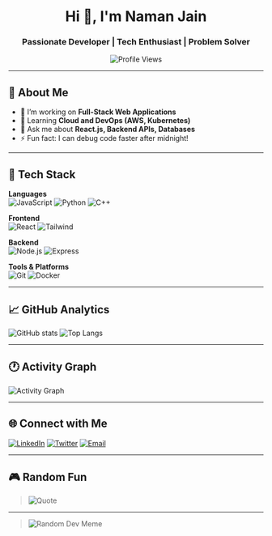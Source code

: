 <!--## Hi there 👋
-->


<!-- Profile Banner 
![Banner](https://your-banner-image-link-here.com/banner.png)
-->
<h1 align="center">Hi 👋, I'm Naman Jain</h1>
<h3 align="center">Passionate Developer | Tech Enthusiast | Problem Solver</h3>

<!-- Profile Views Counter -->
<p align="center">
  <img src="https://komarev.com/ghpvc/?username=your-username&color=green&style=flat-square" alt="Profile Views" />
</p>

---

## 🔭 About Me
- 🔭 I’m working on **Full-Stack Web Applications**  
- 🌱 Learning **Cloud and DevOps (AWS, Kubernetes)**  
- 💬 Ask me about **React.js, Backend APIs, Databases**  
- ⚡ Fun fact: I can debug code faster after midnight!

---

## 🧠 Tech Stack
**Languages**  
![JavaScript](https://img.shields.io/badge/-JavaScript-F7DF1E?style=flat-square&logo=javascript&logoColor=000) ![Python](https://img.shields.io/badge/-Python-3776AB?style=flat-square&logo=python&logoColor=fff) ![C++](https://img.shields.io/badge/-C++-00599C?style=flat-square&logo=c%2b%2b&logoColor=fff)

**Frontend**  
![React](https://img.shields.io/badge/-React-61DAFB?style=flat-square&logo=react&logoColor=000) ![Tailwind](https://img.shields.io/badge/-Tailwind-38B2AC?style=flat-square&logo=tailwind-css)

**Backend**  
![Node.js](https://img.shields.io/badge/-Node.js-339933?style=flat-square&logo=node.js&logoColor=fff) ![Express](https://img.shields.io/badge/-Express-000?style=flat-square&logo=express)

**Tools & Platforms**  
![Git](https://img.shields.io/badge/-Git-F05032?style=flat-square&logo=git) ![Docker](https://img.shields.io/badge/-Docker-2496ED?style=flat-square&logo=docker)

---

## 📈 GitHub Analytics
![GitHub stats](https://github-readme-stats.vercel.app/api?username=namanabbad02&show_icons=true&theme=tokyonight)
![Top Langs](https://github-readme-stats.vercel.app/api/top-langs/?username=namanabbad02&layout=compact&theme=tokyonight)

---

## 🕐 Activity Graph
![Activity Graph](https://github-readme-activity-graph.vercel.app/graph?username=namanabbad02&theme=react-dark)

---

## 🌐 Connect with Me
<p align="left">
<a href="https://www.linkedin.com/in/naman-jainn"><img src="https://img.shields.io/badge/-LinkedIn-0077B5?style=flat-square&logo=linkedin&logoColor=white" alt="LinkedIn"/></a>
<a href="https://x.com/_jain_naman"><img src="https://img.shields.io/badge/-Twitter-1DA1F2?style=flat-square&logo=twitter&logoColor=white" alt="Twitter"/></a>
<a href="mailto:abbadnaman@gmail.com"><img src="https://img.shields.io/badge/-Email-D14836?style=flat-square&logo=gmail&logoColor=white" alt="Email"/></a>
</p>

---

## 🎮 Random Fun
> ![Quote](https://quotes-github-readme.vercel.app/api?type=horizontal&theme=tokyonight)

---

> ![Random Dev Meme](https://random-memer.herokuapp.com/)


<!--
**namanabbad02/namanabbad02** is a ✨ _special_ ✨ repository because its `README.md` (this file) appears on your GitHub profile.

Here are some ideas to get you started:

- 🔭 I’m currently working on ...
- 🌱 I’m currently learning ...
- 👯 I’m looking to collaborate on ...
- 🤔 I’m looking for help with ...
- 💬 Ask me about ...
- 📫 How to reach me: ...
- 😄 Pronouns: ...
- ⚡ Fun fact: ...
-->
